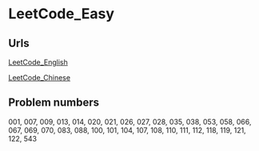 # LeetCode_Easy
## Urls
[LeetCode_English](https://leetcode.com/problemset/all/)

[LeetCode_Chinese](https://leetcode-cn.com/problemset/all/)

## Problem numbers
001, 007, 009, 013, 014, 020, 021, 026, 027, 028, 
035, 038, 053, 058, 066, 067, 069, 070, 083, 088,
100, 101, 104, 107, 108, 110, 111, 112, 118, 119, 
121, 122, 543